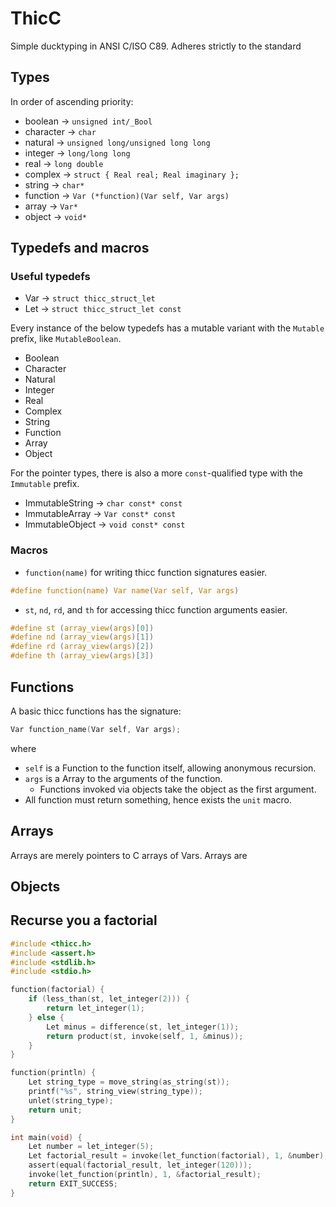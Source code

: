 # ThicC

Simple ducktyping in ANSI C/ISO C89. Adheres strictly to the standard

## Types

In order of ascending priority:
* boolean -> `unsigned int/_Bool`
* character -> `char`
* natural -> `unsigned long/unsigned long long`
* integer -> `long/long long`
* real -> `long double`
* complex -> `struct { Real real; Real imaginary };`
* string -> `char*`
* function -> `Var (*function)(Var self, Var args)`
* array -> `Var*`
* object -> `void*`

## Typedefs and macros

### Useful typedefs
* Var -> `struct thicc_struct_let`
* Let -> `struct thicc_struct_let const`

Every instance of the below typedefs has a mutable variant with the `Mutable` prefix, like `MutableBoolean`.
* Boolean
* Character
* Natural
* Integer
* Real
* Complex
* String
* Function
* Array
* Object

For the pointer types, there is also a more `const`-qualified type with the `Immutable` prefix.
* ImmutableString -> `char const* const`
* ImmutableArray -> `Var const* const`
* ImmutableObject -> `void const* const`

### Macros

* `function(name)` for writing thicc function signatures easier.
```c
#define function(name) Var name(Var self, Var args)
```
* `st`, `nd`, `rd`, and `th` for accessing thicc function arguments easier.
```c
#define st (array_view(args)[0])
#define nd (array_view(args)[1])
#define rd (array_view(args)[2])
#define th (array_view(args)[3])
```

## Functions

A basic thicc functions has the signature:
```c
Var function_name(Var self, Var args);
```
where
* `self` is a Function to the function itself, allowing anonymous recursion.
* `args` is a Array to the arguments of the function.
  * Functions invoked via objects take the object as the first argument.
* All function must return something, hence exists the `unit` macro.

## Arrays
Arrays are merely pointers to C arrays of Vars. Arrays are 

## Objects

 
## Recurse you a factorial
```c
#include <thicc.h>
#include <assert.h>
#include <stdlib.h>
#include <stdio.h>

function(factorial) {
    if (less_than(st, let_integer(2))) {
        return let_integer(1);
    } else {
        Let minus = difference(st, let_integer(1));
        return product(st, invoke(self, 1, &minus));
    }
}

function(println) {
    Let string_type = move_string(as_string(st));
    printf("%s", string_view(string_type));
    unlet(string_type);
    return unit;
}

int main(void) {
    Let number = let_integer(5);
    Let factorial_result = invoke(let_function(factorial), 1, &number);
    assert(equal(factorial_result, let_integer(120)));
    invoke(let_function(println), 1, &factorial_result);
    return EXIT_SUCCESS;
}
```